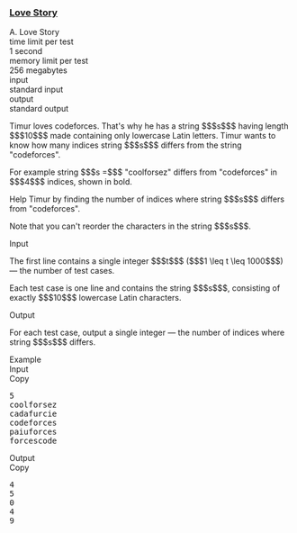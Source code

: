 <h3><a href="https://codeforces.com/contest/1829/problem/A" target="_blank" rel="noopener noreferrer">Love Story</a></h3>

<div class="header"><div class="title">A. Love Story</div><div class="time-limit"><div class="property-title">time limit per test</div>1 second</div><div class="memory-limit"><div class="property-title">memory limit per test</div>256 megabytes</div><div class="input-file input-standard"><div class="property-title">input</div>standard input</div><div class="output-file output-standard"><div class="property-title">output</div>standard output</div></div><div><p>Timur loves codeforces. That's why he has a string $$$s$$$ having length $$$10$$$ made containing only lowercase Latin letters. Timur wants to know how many indices string $$$s$$$ <span class="tex-font-style-bf">differs</span> from the string "<span class="tex-font-style-tt">codeforces</span>".</p><p>For example string $$$s =$$$ "<span class="tex-font-style-tt">co<span class="tex-font-style-bf">ol</span>for<span class="tex-font-style-bf">s</span>e<span class="tex-font-style-bf">z</span></span>" differs from "<span class="tex-font-style-tt">codeforces</span>" in $$$4$$$ indices, shown in bold.</p><p>Help Timur by finding the number of indices where string $$$s$$$ differs from "<span class="tex-font-style-tt">codeforces</span>".</p><p>Note that you can't reorder the characters in the string $$$s$$$.</p></div><div class="input-specification"><div class="section-title">Input</div><p>The first line contains a single integer $$$t$$$ ($$$1 \leq t \leq 1000$$$) — the number of test cases.</p><p>Each test case is one line and contains the string $$$s$$$, consisting of exactly $$$10$$$ lowercase Latin characters.</p></div><div class="output-specification"><div class="section-title">Output</div><p>For each test case, output a single integer — the number of indices where string $$$s$$$ differs.</p></div><div class="sample-tests"><div class="section-title">Example</div><div class="sample-test"><div class="input"><div class="title">Input<div title="Copy" data-clipboard-target="#id007910869440412219" id="id007246340872297196" class="input-output-copier">Copy</div></div><pre id="id007910869440412219"><div class="test-example-line test-example-line-even test-example-line-0">5</div><div class="test-example-line test-example-line-odd test-example-line-1">coolforsez</div><div class="test-example-line test-example-line-even test-example-line-2">cadafurcie</div><div class="test-example-line test-example-line-odd test-example-line-3">codeforces</div><div class="test-example-line test-example-line-even test-example-line-4">paiuforces</div><div class="test-example-line test-example-line-odd test-example-line-5">forcescode</div></pre></div><div class="output"><div class="title">Output<div title="Copy" data-clipboard-target="#id0005307656460245802" id="id0016881079931141096" class="input-output-copier">Copy</div></div><pre id="id0005307656460245802">4
5
0
4
9
</pre></div></div></div>